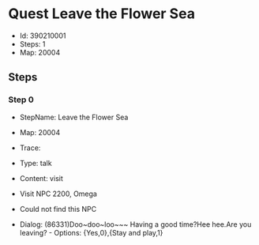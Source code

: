 # Quest Leave the Flower Sea

- Id: 390210001
- Steps: 1
- Map: 20004

## Steps

### Step 0
- StepName:  Leave the Flower Sea
- Map:  20004
- Trace:  
- Type:  talk
- Content:  visit
- Visit NPC 2200, Omega

- Could not find this NPC
- Dialog: (86331)Doo~doo~loo~~~ Having a good time?Hee hee.Are you leaving? - Options: {Yes,0},{Stay and play,1}



